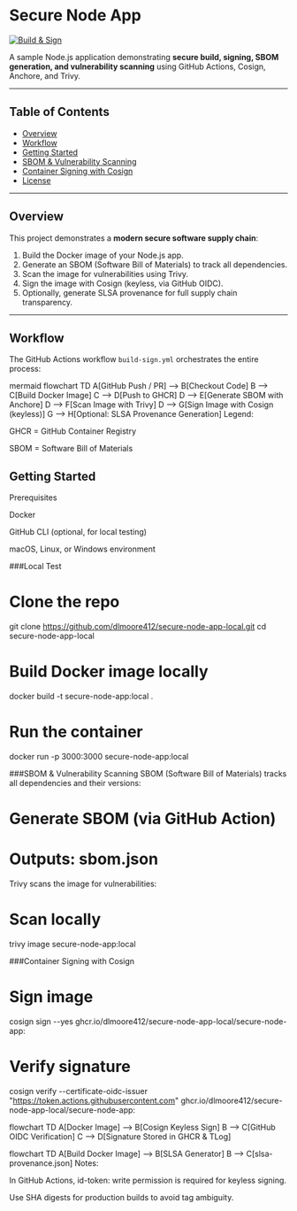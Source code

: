 # Secure Node App

[![Build & Sign](https://github.com/dlmoore412/secure-node-app-local/actions/workflows/build-sign.yml/badge.svg)](https://github.com/dlmoore412/secure-node-app-local/actions/workflows/build-sign.yml)

A sample Node.js application demonstrating **secure build, signing, SBOM generation, and vulnerability scanning** using GitHub Actions, Cosign, Anchore, and Trivy.

---

## Table of Contents

- [Overview](#overview)  
- [Workflow](#workflow)  
- [Getting Started](#getting-started)  
- [SBOM & Vulnerability Scanning](#sbom--vulnerability-scanning)  
- [Container Signing with Cosign](#container-signing-with-cosign)  
- [License](#license)

---

## Overview

This project demonstrates a **modern secure software supply chain**:

1. Build the Docker image of your Node.js app.  
2. Generate an SBOM (Software Bill of Materials) to track all dependencies.  
3. Scan the image for vulnerabilities using Trivy.  
4. Sign the image with Cosign (keyless, via GitHub OIDC).  
5. Optionally, generate SLSA provenance for full supply chain transparency.

---

## Workflow

The GitHub Actions workflow `build-sign.yml` orchestrates the entire process:

mermaid
flowchart TD
    A[GitHub Push / PR] --> B[Checkout Code]
    B --> C[Build Docker Image]
    C --> D[Push to GHCR]
    D --> E[Generate SBOM with Anchore]
    D --> F[Scan Image with Trivy]
    D --> G[Sign Image with Cosign (keyless)]
    G --> H[Optional: SLSA Provenance Generation]
Legend:

GHCR = GitHub Container Registry

SBOM = Software Bill of Materials

## Getting Started

Prerequisites

Docker

GitHub CLI
 (optional, for local testing)

macOS, Linux, or Windows environment

###Local Test
# Clone the repo
git clone https://github.com/dlmoore412/secure-node-app-local.git
cd secure-node-app-local

# Build Docker image locally
docker build -t secure-node-app:local .

# Run the container
docker run -p 3000:3000 secure-node-app:local

###SBOM & Vulnerability Scanning
SBOM (Software Bill of Materials) tracks all dependencies and their versions:
# Generate SBOM (via GitHub Action)
# Outputs: sbom.json

Trivy scans the image for vulnerabilities:
# Scan locally
trivy image secure-node-app:local

###Container Signing with Cosign
# Sign image
cosign sign --yes ghcr.io/dlmoore412/secure-node-app-local/secure-node-app:<SHA>

# Verify signature
cosign verify --certificate-oidc-issuer "https://token.actions.githubusercontent.com" ghcr.io/dlmoore412/secure-node-app-local/secure-node-app:<SHA>

flowchart TD
    A[Docker Image] --> B[Cosign Keyless Sign]
    B --> C[GitHub OIDC Verification]
    C --> D[Signature Stored in GHCR & TLog]

flowchart TD
    A[Build Docker Image] --> B[SLSA Generator]
    B --> C[slsa-provenance.json]
Notes:

In GitHub Actions, id-token: write permission is required for keyless signing.

Use SHA digests for production builds to avoid tag ambiguity.
